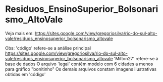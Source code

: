 # Residuos_EnsinoSuperior_Bolsonarismo_AltoVale
Veja mais em: https://sites.google.com/view/gregoriosilva/rio-do-sul-alto-vale/residuos_ensinosuperior_bolsonarismo_altovale

Obs:
'código' refere-se a análise principal https://sites.google.com/view/gregoriosilva/rio-do-sul-alto-vale/residuos_ensinosuperior_bolsonarismo_altovale
'Milton27' refere-se à base de dados
O arquivo 'legal' contém modelo com 6 cidades a menos para gráfico "bonitinho"
Os demais arquivos constam imagens ilustrativas obtidas em 'código'
